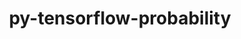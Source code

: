 ---
title: "py-tensorflow-probability"
layout: cache
categories: [package, v0.19]
meta: {"versions": ["0.18.0"], "compilers": ["gcc@=7.3.1"], "oss": ["amzn2"], "platforms": ["linux"], "targets": ["x86_64_v3"], "stacks": ["ml-cpu", "ml-cuda", "ml-rocm"], "num_specs": 2, "num_specs_by_stack": {"ml-cuda": 1, "ml-rocm": 1, "ml-cpu": 1}}
spec_details: [{"hash": "b6vp43q2rwqu5mhlyhmqymhen2gmel6z", "compiler": "gcc@=7.3.1", "versions": ["0.18.0"], "os": "amzn2", "platform": "linux", "target": "x86_64_v3", "variants": ["build_system=generic"], "stacks": ["ml-cuda"], "size": "-", "tarball": "https://binaries.spack.io/releases/v0.19/build_cache/linux-amzn2-x86_64_v3/gcc-7.3.1/py-tensorflow-probability-0.18.0/linux-amzn2-x86_64_v3-gcc-7.3.1-py-tensorflow-probability-0.18.0-b6vp43q2rwqu5mhlyhmqymhen2gmel6z.spack"}, {"hash": "s7iwz5si76gpwc3lnsqw5fx7f7ryzjsi", "compiler": "gcc@=7.3.1", "versions": ["0.18.0"], "os": "amzn2", "platform": "linux", "target": "x86_64_v3", "variants": ["build_system=generic"], "stacks": ["ml-rocm", "ml-cpu"], "size": "-", "tarball": "https://binaries.spack.io/releases/v0.19/build_cache/linux-amzn2-x86_64_v3/gcc-7.3.1/py-tensorflow-probability-0.18.0/linux-amzn2-x86_64_v3-gcc-7.3.1-py-tensorflow-probability-0.18.0-s7iwz5si76gpwc3lnsqw5fx7f7ryzjsi.spack"}]
---